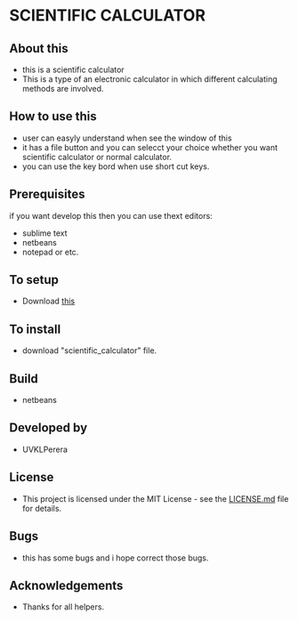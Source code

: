 #  SCIENTIFIC CALCULATOR

##  About this 
* this is a scientific calculator
* This is a type of an electronic calculator in which different calculating methods are involved.

##  How to use this 
* user can easyly understand when see the window of this
* it has a file button and you can selecct your choice whether you want scientific calculator or normal calculator.
* you can use the key bord when use short cut keys.

##  Prerequisites 
if you want develop this then you can use thext editors:
* sublime text
* netbeans
* notepad or etc.

##  To setup 
* Download  [this](https://github.com/FOSSCODY-1/U.V.K.L.Perera)



##  To install
* download "scientific_calculator" file.


##  Build 
* netbeans

##  Developed by 
* UVKLPerera

##  License 
* This project is licensed under the MIT License - see the [LICENSE.md](LICENSE.md) file for details.

##  Bugs 
* this has some bugs and i hope correct those bugs.

##  Acknowledgements 
* Thanks for all helpers.







